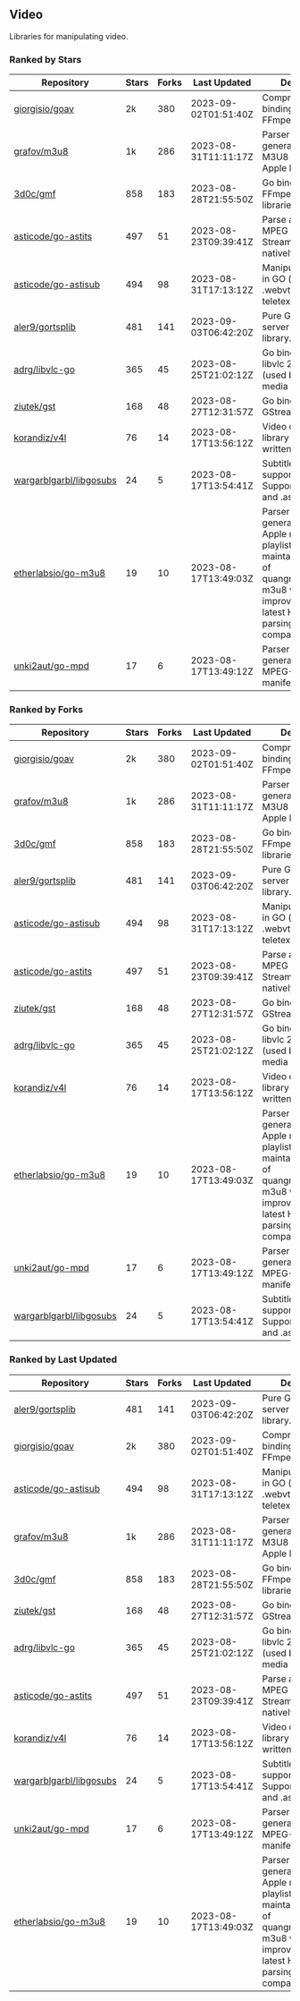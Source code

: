## Video

Libraries for manipulating video.

### Ranked by Stars

| Repository | Stars | Forks | Last Updated | Description | 
|------------|-------|-------|--------------|-------------|
| [giorgisio/goav](https://github.com/giorgisio/goav) | 2k | 380 | 2023-09-02T01:51:40Z |  Comprehensive Go bindings for FFmpeg. |
| [grafov/m3u8](https://github.com/grafov/m3u8) | 1k | 286 | 2023-08-31T11:11:17Z |  Parser and generator library of M3U8 playlists for Apple HLS. |
| [3d0c/gmf](https://github.com/3d0c/gmf) | 858 | 183 | 2023-08-28T21:55:50Z |  Go bindings for FFmpeg av\* libraries. |
| [asticode/go-astits](https://github.com/asticode/go-astits) | 497 | 51 | 2023-08-23T09:39:41Z |  Parse and demux MPEG Transport Streams (.ts) natively in GO. |
| [asticode/go-astisub](https://github.com/asticode/go-astisub) | 494 | 98 | 2023-08-31T17:13:12Z |  Manipulate subtitles in GO (.srt, .stl, .ttml, .webvtt, .ssa/.ass, teletext, .smi, etc.). |
| [aler9/gortsplib](https://github.com/aler9/gortsplib) | 481 | 141 | 2023-09-03T06:42:20Z |  Pure Go RTSP server and client library. |
| [adrg/libvlc-go](https://github.com/adrg/libvlc-go) | 365 | 45 | 2023-08-25T21:02:12Z |  Go bindings for libvlc 2.X/3.X/4.X (used by the VLC media player). |
| [ziutek/gst](https://github.com/ziutek/gst) | 168 | 48 | 2023-08-27T12:31:57Z |  Go bindings for GStreamer. |
| [korandiz/v4l](https://github.com/korandiz/v4l) | 76 | 14 | 2023-08-17T13:56:12Z |  Video capture library for Linux, written in Go. |
| [wargarblgarbl/libgosubs](https://github.com/wargarblgarbl/libgosubs) | 24 | 5 | 2023-08-17T13:54:41Z |  Subtitle format support for go. Supports .srt, .ttml, and .ass. |
| [etherlabsio/go-m3u8](https://github.com/etherlabsio/go-m3u8) | 19 | 10 | 2023-08-17T13:49:03Z |  Parser and generator library for Apple m3u8 playlists. Actively maintained version of quangngotan95/go-m3u8 with improvements and latest HLS playlist parsing compatibility. |
| [unki2aut/go-mpd](https://github.com/unki2aut/go-mpd) | 17 | 6 | 2023-08-17T13:49:12Z |  Parser and generator library for MPEG-DASH manifest files. |

### Ranked by Forks

| Repository | Stars | Forks | Last Updated | Description | 
|------------|-------|-------|--------------|-------------|
| [giorgisio/goav](https://github.com/giorgisio/goav) | 2k | 380 | 2023-09-02T01:51:40Z |  Comprehensive Go bindings for FFmpeg. |
| [grafov/m3u8](https://github.com/grafov/m3u8) | 1k | 286 | 2023-08-31T11:11:17Z |  Parser and generator library of M3U8 playlists for Apple HLS. |
| [3d0c/gmf](https://github.com/3d0c/gmf) | 858 | 183 | 2023-08-28T21:55:50Z |  Go bindings for FFmpeg av\* libraries. |
| [aler9/gortsplib](https://github.com/aler9/gortsplib) | 481 | 141 | 2023-09-03T06:42:20Z |  Pure Go RTSP server and client library. |
| [asticode/go-astisub](https://github.com/asticode/go-astisub) | 494 | 98 | 2023-08-31T17:13:12Z |  Manipulate subtitles in GO (.srt, .stl, .ttml, .webvtt, .ssa/.ass, teletext, .smi, etc.). |
| [asticode/go-astits](https://github.com/asticode/go-astits) | 497 | 51 | 2023-08-23T09:39:41Z |  Parse and demux MPEG Transport Streams (.ts) natively in GO. |
| [ziutek/gst](https://github.com/ziutek/gst) | 168 | 48 | 2023-08-27T12:31:57Z |  Go bindings for GStreamer. |
| [adrg/libvlc-go](https://github.com/adrg/libvlc-go) | 365 | 45 | 2023-08-25T21:02:12Z |  Go bindings for libvlc 2.X/3.X/4.X (used by the VLC media player). |
| [korandiz/v4l](https://github.com/korandiz/v4l) | 76 | 14 | 2023-08-17T13:56:12Z |  Video capture library for Linux, written in Go. |
| [etherlabsio/go-m3u8](https://github.com/etherlabsio/go-m3u8) | 19 | 10 | 2023-08-17T13:49:03Z |  Parser and generator library for Apple m3u8 playlists. Actively maintained version of quangngotan95/go-m3u8 with improvements and latest HLS playlist parsing compatibility. |
| [unki2aut/go-mpd](https://github.com/unki2aut/go-mpd) | 17 | 6 | 2023-08-17T13:49:12Z |  Parser and generator library for MPEG-DASH manifest files. |
| [wargarblgarbl/libgosubs](https://github.com/wargarblgarbl/libgosubs) | 24 | 5 | 2023-08-17T13:54:41Z |  Subtitle format support for go. Supports .srt, .ttml, and .ass. |

### Ranked by Last Updated

| Repository | Stars | Forks | Last Updated | Description | 
|------------|-------|-------|--------------|-------------|
| [aler9/gortsplib](https://github.com/aler9/gortsplib) | 481 | 141 | 2023-09-03T06:42:20Z |  Pure Go RTSP server and client library. |
| [giorgisio/goav](https://github.com/giorgisio/goav) | 2k | 380 | 2023-09-02T01:51:40Z |  Comprehensive Go bindings for FFmpeg. |
| [asticode/go-astisub](https://github.com/asticode/go-astisub) | 494 | 98 | 2023-08-31T17:13:12Z |  Manipulate subtitles in GO (.srt, .stl, .ttml, .webvtt, .ssa/.ass, teletext, .smi, etc.). |
| [grafov/m3u8](https://github.com/grafov/m3u8) | 1k | 286 | 2023-08-31T11:11:17Z |  Parser and generator library of M3U8 playlists for Apple HLS. |
| [3d0c/gmf](https://github.com/3d0c/gmf) | 858 | 183 | 2023-08-28T21:55:50Z |  Go bindings for FFmpeg av\* libraries. |
| [ziutek/gst](https://github.com/ziutek/gst) | 168 | 48 | 2023-08-27T12:31:57Z |  Go bindings for GStreamer. |
| [adrg/libvlc-go](https://github.com/adrg/libvlc-go) | 365 | 45 | 2023-08-25T21:02:12Z |  Go bindings for libvlc 2.X/3.X/4.X (used by the VLC media player). |
| [asticode/go-astits](https://github.com/asticode/go-astits) | 497 | 51 | 2023-08-23T09:39:41Z |  Parse and demux MPEG Transport Streams (.ts) natively in GO. |
| [korandiz/v4l](https://github.com/korandiz/v4l) | 76 | 14 | 2023-08-17T13:56:12Z |  Video capture library for Linux, written in Go. |
| [wargarblgarbl/libgosubs](https://github.com/wargarblgarbl/libgosubs) | 24 | 5 | 2023-08-17T13:54:41Z |  Subtitle format support for go. Supports .srt, .ttml, and .ass. |
| [unki2aut/go-mpd](https://github.com/unki2aut/go-mpd) | 17 | 6 | 2023-08-17T13:49:12Z |  Parser and generator library for MPEG-DASH manifest files. |
| [etherlabsio/go-m3u8](https://github.com/etherlabsio/go-m3u8) | 19 | 10 | 2023-08-17T13:49:03Z |  Parser and generator library for Apple m3u8 playlists. Actively maintained version of quangngotan95/go-m3u8 with improvements and latest HLS playlist parsing compatibility. |

